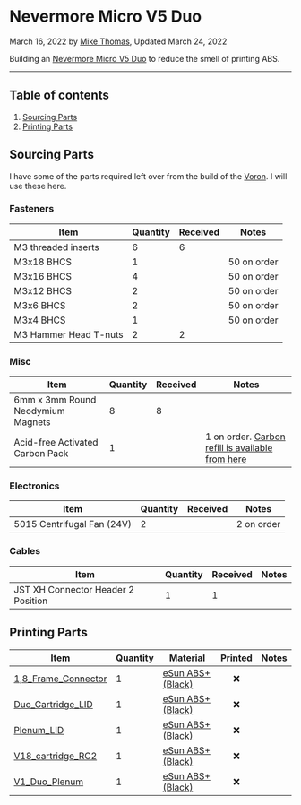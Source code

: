 # Nevermore Micro V5 Duo

March 16, 2022 by [Mike Thomas](https://github.com/mikepthomas),
Updated March 24, 2022

Building an [Nevermore Micro V5 Duo](https://github.com/nevermore3d/Nevermore_Micro) to reduce the smell of printing ABS.

---

## Table of contents

1. [Sourcing Parts](#sourcing-parts)
2. [Printing Parts](#printing-parts)

## Sourcing Parts

I have some of the parts required left over from the build of the [Voron](printer-voron-1.8.md). I will use these here.

### Fasteners

| Item                  | Quantity | Received | Notes       |
| --------------------- | -------- | -------- | ----------- |
| M3 threaded inserts   | 6        | 6        |             |
| M3x18 BHCS            | 1        |          | 50 on order |
| M3x16 BHCS            | 4        |          | 50 on order |
| M3x12 BHCS            | 2        |          | 50 on order |
| M3x6 BHCS             | 2        |          | 50 on order |
| M3x4 BHCS             | 1        |          | 50 on order |
| M3 Hammer Head T-nuts | 2        | 2        |             |

### Misc

| Item                              | Quantity | Received | Notes                                                                                                      |
| --------------------------------- | -------- | -------- | ---------------------------------------------------------------------------------------------------------- |
| 6mm x 3mm Round Neodymium Magnets | 8        | 8        |                                                                                                            |
| Acid-free Activated Carbon Pack   | 1        |          | 1 on order. [Carbon refill is available from here](https://www.onetwo3d.co.uk/product/nevermore3d-carbon/) |

### Electronics

| Item                       | Quantity | Received | Notes      |
| -------------------------- | -------- | -------- | ---------- |
| 5015 Centrifugal Fan (24V) | 2        |          | 2 on order |

### Cables

| Item                               | Quantity | Received | Notes |
| ---------------------------------- | -------- | -------- | ----- |
| JST XH Connector Header 2 Position | 1        | 1        |       |

## Printing Parts

| Item                                                                                                                   | Quantity | Material                                                | Printed | Notes |
| ---------------------------------------------------------------------------------------------------------------------- | -------- | ------------------------------------------------------- | :-----: | ----- |
| [1,8_Frame_Connector](https://github.com/nevermore3d/Nevermore_Micro/blob/master/V5_Duo/1.8/1%2C8_Frame_Connector.stl) | 1        | [eSun ABS+ (Black)](printer-filament.md#esun-abs-black) |   :x:   |       |
| [Duo_Cartridge_LID](https://github.com/nevermore3d/Nevermore_Micro/blob/master/V5_Duo/1.8/Duo_Cartridge_LID.stl)       | 1        | [eSun ABS+ (Black)](printer-filament.md#esun-abs-black) |   :x:   |       |
| [Plenum_LID](https://github.com/nevermore3d/Nevermore_Micro/blob/master/V5_Duo/1.8/Plenum_LID.stl)                     | 1        | [eSun ABS+ (Black)](printer-filament.md#esun-abs-black) |   :x:   |       |
| [V18_cartridge_RC2](https://github.com/nevermore3d/Nevermore_Micro/blob/master/V5_Duo/1.8/V18_cartridge_RC2.stl)       | 1        | [eSun ABS+ (Black)](printer-filament.md#esun-abs-black) |   :x:   |       |
| [V1_Duo_Plenum](https://github.com/nevermore3d/Nevermore_Micro/blob/master/V5_Duo/1.8/V1_Duo_Plenum.stl)               | 1        | [eSun ABS+ (Black)](printer-filament.md#esun-abs-black) |   :x:   |       |
